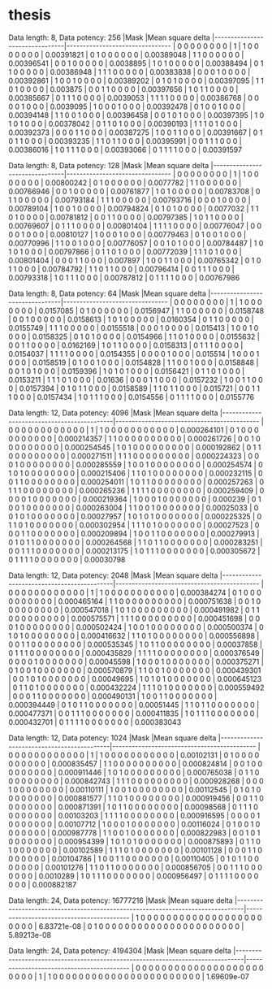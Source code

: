 # thesis

Data length: 8, Data potency: 256
|Mask                            |Mean square delta
|--------------------------------|--------------------------------
|  0  0  0  0  0  0  0  0        |                               1
|  1  0  0  0  0  0  0  0        |                      0.00391821
|  0  1  0  0  0  0  0  0        |                      0.00389048
|  1  1  0  0  0  0  0  0        |                      0.00396541
|  0  0  1  0  0  0  0  0        |                       0.0038895
|  1  0  1  0  0  0  0  0        |                      0.00388494
|  0  1  1  0  0  0  0  0        |                      0.00386948
|  1  1  1  0  0  0  0  0        |                      0.00383838
|  0  0  0  1  0  0  0  0        |                      0.00392861
|  1  0  0  1  0  0  0  0        |                      0.00389202
|  0  1  0  1  0  0  0  0        |                      0.00397095
|  1  1  0  1  0  0  0  0        |                        0.003875
|  0  0  1  1  0  0  0  0        |                      0.00397656
|  1  0  1  1  0  0  0  0        |                      0.00385667
|  0  1  1  1  0  0  0  0        |                       0.0039053
|  1  1  1  1  0  0  0  0        |                      0.00386768
|  0  0  0  0  1  0  0  0        |                       0.0039095
|  1  0  0  0  1  0  0  0        |                      0.00392478
|  0  1  0  0  1  0  0  0        |                      0.00394148
|  1  1  0  0  1  0  0  0        |                      0.00396458
|  0  0  1  0  1  0  0  0        |                      0.00397395
|  1  0  1  0  1  0  0  0        |                      0.00378042
|  0  1  1  0  1  0  0  0        |                      0.00390193
|  1  1  1  0  1  0  0  0        |                      0.00392373
|  0  0  0  1  1  0  0  0        |                      0.00387275
|  1  0  0  1  1  0  0  0        |                      0.00391667
|  0  1  0  1  1  0  0  0        |                      0.00393235
|  1  1  0  1  1  0  0  0        |                      0.00395991
|  0  0  1  1  1  0  0  0        |                      0.00386016
|  1  0  1  1  1  0  0  0        |                      0.00393066
|  0  1  1  1  1  0  0  0        |                      0.00391597


Data length: 8, Data potency: 128
|Mask                            |Mean square delta
|--------------------------------|--------------------------------
|  0  0  0  0  0  0  0  0        |                               1
|  1  0  0  0  0  0  0  0        |                      0.00800242
|  0  1  0  0  0  0  0  0        |                       0.0077782
|  1  1  0  0  0  0  0  0        |                      0.00766946
|  0  0  1  0  0  0  0  0        |                      0.00761877
|  1  0  1  0  0  0  0  0        |                      0.00783708
|  0  1  1  0  0  0  0  0        |                      0.00793184
|  1  1  1  0  0  0  0  0        |                      0.00793716
|  0  0  0  1  0  0  0  0        |                      0.00789104
|  1  0  0  1  0  0  0  0        |                      0.00794824
|  0  1  0  1  0  0  0  0        |                       0.0077032
|  1  1  0  1  0  0  0  0        |                      0.00781812
|  0  0  1  1  0  0  0  0        |                      0.00797385
|  1  0  1  1  0  0  0  0        |                      0.00769607
|  0  1  1  1  0  0  0  0        |                      0.00801404
|  1  1  1  1  0  0  0  0        |                      0.00776047
|  0  0  0  0  1  0  0  0        |                      0.00810127
|  1  0  0  0  1  0  0  0        |                      0.00779463
|  0  1  0  0  1  0  0  0        |                      0.00770996
|  1  1  0  0  1  0  0  0        |                      0.00776057
|  0  0  1  0  1  0  0  0        |                      0.00784487
|  1  0  1  0  1  0  0  0        |                      0.00797866
|  0  1  1  0  1  0  0  0        |                      0.00772039
|  1  1  1  0  1  0  0  0        |                      0.00801404
|  0  0  0  1  1  0  0  0        |                        0.007897
|  1  0  0  1  1  0  0  0        |                      0.00765342
|  0  1  0  1  1  0  0  0        |                      0.00784792
|  1  1  0  1  1  0  0  0        |                      0.00796414
|  0  0  1  1  1  0  0  0        |                      0.00793318
|  1  0  1  1  1  0  0  0        |                      0.00787812
|  0  1  1  1  1  0  0  0        |                      0.00767986

Data length: 8, Data potency: 64
|Mask                            |Mean square delta
|--------------------------------|--------------------------------
|  0  0  0  0  0  0  0  0        |                               1
|  1  0  0  0  0  0  0  0        |                       0.0157085
|  0  1  0  0  0  0  0  0        |                       0.0156947
|  1  1  0  0  0  0  0  0        |                       0.0158748
|  0  0  1  0  0  0  0  0        |                       0.0158613
|  1  0  1  0  0  0  0  0        |                       0.0160354
|  0  1  1  0  0  0  0  0        |                       0.0155749
|  1  1  1  0  0  0  0  0        |                       0.0155518
|  0  0  0  1  0  0  0  0        |                        0.015413
|  1  0  0  1  0  0  0  0        |                       0.0158325
|  0  1  0  1  0  0  0  0        |                       0.0154966
|  1  1  0  1  0  0  0  0        |                       0.0155632
|  0  0  1  1  0  0  0  0        |                       0.0162169
|  1  0  1  1  0  0  0  0        |                       0.0158313
|  0  1  1  1  0  0  0  0        |                       0.0154037
|  1  1  1  1  0  0  0  0        |                       0.0154355
|  0  0  0  0  1  0  0  0        |                        0.015514
|  1  0  0  0  1  0  0  0        |                       0.0158519
|  0  1  0  0  1  0  0  0        |                       0.0154828
|  1  1  0  0  1  0  0  0        |                       0.0158848
|  0  0  1  0  1  0  0  0        |                       0.0159396
|  1  0  1  0  1  0  0  0        |                       0.0156421
|  0  1  1  0  1  0  0  0        |                       0.0153211
|  1  1  1  0  1  0  0  0        |                         0.01636
|  0  0  0  1  1  0  0  0        |                       0.0157232
|  1  0  0  1  1  0  0  0        |                       0.0157394
|  0  1  0  1  1  0  0  0        |                       0.0158589
|  1  1  0  1  1  0  0  0        |                        0.015721
|  0  0  1  1  1  0  0  0        |                       0.0157434
|  1  0  1  1  1  0  0  0        |                       0.0154556
|  0  1  1  1  1  0  0  0        |                       0.0155776


Data length: 12, Data potency: 4096
|Mask                                        |Mean square delta
|--------------------------------------------|--------------------------------------------
|  0  0  0  0  0  0  0  0  0  0  0  0        |                                         1
|  1  0  0  0  0  0  0  0  0  0  0  0        |                               0.000264101
|  0  1  0  0  0  0  0  0  0  0  0  0        |                               0.000214357
|  1  1  0  0  0  0  0  0  0  0  0  0        |                               0.000261726
|  0  0  1  0  0  0  0  0  0  0  0  0        |                               0.000254545
|  1  0  1  0  0  0  0  0  0  0  0  0        |                               0.000192862
|  0  1  1  0  0  0  0  0  0  0  0  0        |                               0.000271511
|  1  1  1  0  0  0  0  0  0  0  0  0        |                               0.000224323
|  0  0  0  1  0  0  0  0  0  0  0  0        |                               0.000285559
|  1  0  0  1  0  0  0  0  0  0  0  0        |                               0.000254574
|  0  1  0  1  0  0  0  0  0  0  0  0        |                               0.000215406
|  1  1  0  1  0  0  0  0  0  0  0  0        |                               0.000232115
|  0  0  1  1  0  0  0  0  0  0  0  0        |                               0.000254011
|  1  0  1  1  0  0  0  0  0  0  0  0        |                               0.000257263
|  0  1  1  1  0  0  0  0  0  0  0  0        |                               0.000265236
|  1  1  1  1  0  0  0  0  0  0  0  0        |                               0.000259409
|  0  0  0  0  1  0  0  0  0  0  0  0        |                               0.000219364
|  1  0  0  0  1  0  0  0  0  0  0  0        |                                  0.000239
|  0  1  0  0  1  0  0  0  0  0  0  0        |                               0.000263004
|  1  1  0  0  1  0  0  0  0  0  0  0        |                                0.00025033
|  0  0  1  0  1  0  0  0  0  0  0  0        |                                0.00027957
|  1  0  1  0  1  0  0  0  0  0  0  0        |                               0.000225325
|  0  1  1  0  1  0  0  0  0  0  0  0        |                               0.000302954
|  1  1  1  0  1  0  0  0  0  0  0  0        |                                0.00027523
|  0  0  0  1  1  0  0  0  0  0  0  0        |                               0.000209894
|  1  0  0  1  1  0  0  0  0  0  0  0        |                               0.000279913
|  0  1  0  1  1  0  0  0  0  0  0  0        |                               0.000264568
|  1  1  0  1  1  0  0  0  0  0  0  0        |                               0.000283251
|  0  0  1  1  1  0  0  0  0  0  0  0        |                               0.000213175
|  1  0  1  1  1  0  0  0  0  0  0  0        |                               0.000305672
|  0  1  1  1  1  0  0  0  0  0  0  0        |                                0.00030798

Data length: 12, Data potency: 2048
|Mask                                        |Mean square delta
|--------------------------------------------|--------------------------------------------
|  0  0  0  0  0  0  0  0  0  0  0  0        |                                         1
|  1  0  0  0  0  0  0  0  0  0  0  0        |                               0.000384274
|  0  1  0  0  0  0  0  0  0  0  0  0        |                               0.000465164
|  1  1  0  0  0  0  0  0  0  0  0  0        |                               0.000751638
|  0  0  1  0  0  0  0  0  0  0  0  0        |                               0.000547018
|  1  0  1  0  0  0  0  0  0  0  0  0        |                               0.000491982
|  0  1  1  0  0  0  0  0  0  0  0  0        |                               0.000575571
|  1  1  1  0  0  0  0  0  0  0  0  0        |                               0.000451698
|  0  0  0  1  0  0  0  0  0  0  0  0        |                               0.000502424
|  1  0  0  1  0  0  0  0  0  0  0  0        |                               0.000500374
|  0  1  0  1  0  0  0  0  0  0  0  0        |                               0.000416632
|  1  1  0  1  0  0  0  0  0  0  0  0        |                               0.000556898
|  0  0  1  1  0  0  0  0  0  0  0  0        |                               0.000535345
|  1  0  1  1  0  0  0  0  0  0  0  0        |                                0.00037858
|  0  1  1  1  0  0  0  0  0  0  0  0        |                               0.000435829
|  1  1  1  1  0  0  0  0  0  0  0  0        |                               0.000376549
|  0  0  0  0  1  0  0  0  0  0  0  0        |                                0.00045598
|  1  0  0  0  1  0  0  0  0  0  0  0        |                               0.000375271
|  0  1  0  0  1  0  0  0  0  0  0  0        |                               0.000570879
|  1  1  0  0  1  0  0  0  0  0  0  0        |                               0.000439301
|  0  0  1  0  1  0  0  0  0  0  0  0        |                                0.00049695
|  1  0  1  0  1  0  0  0  0  0  0  0        |                               0.000645123
|  0  1  1  0  1  0  0  0  0  0  0  0        |                               0.000432224
|  1  1  1  0  1  0  0  0  0  0  0  0        |                               0.000559492
|  0  0  0  1  1  0  0  0  0  0  0  0        |                               0.000490131
|  1  0  0  1  1  0  0  0  0  0  0  0        |                               0.000394449
|  0  1  0  1  1  0  0  0  0  0  0  0        |                                0.00051445
|  1  1  0  1  1  0  0  0  0  0  0  0        |                               0.000477371
|  0  0  1  1  1  0  0  0  0  0  0  0        |                               0.000411835
|  1  0  1  1  1  0  0  0  0  0  0  0        |                               0.000432701
|  0  1  1  1  1  0  0  0  0  0  0  0        |                               0.000383043

Data length: 12, Data potency: 1024
|Mask                                        |Mean square delta
|--------------------------------------------|--------------------------------------------
|  0  0  0  0  0  0  0  0  0  0  0  0        |                                         1
|  1  0  0  0  0  0  0  0  0  0  0  0        |                                0.00102131
|  0  1  0  0  0  0  0  0  0  0  0  0        |                               0.000835457
|  1  1  0  0  0  0  0  0  0  0  0  0        |                               0.000824814
|  0  0  1  0  0  0  0  0  0  0  0  0        |                               0.000911446
|  1  0  1  0  0  0  0  0  0  0  0  0        |                               0.000765038
|  0  1  1  0  0  0  0  0  0  0  0  0        |                               0.000842743
|  1  1  1  0  0  0  0  0  0  0  0  0        |                               0.000928268
|  0  0  0  1  0  0  0  0  0  0  0  0        |                                0.00110111
|  1  0  0  1  0  0  0  0  0  0  0  0        |                                0.00112545
|  0  1  0  1  0  0  0  0  0  0  0  0        |                               0.000881577
|  1  1  0  1  0  0  0  0  0  0  0  0        |                               0.000919456
|  0  0  1  1  0  0  0  0  0  0  0  0        |                               0.000871391
|  1  0  1  1  0  0  0  0  0  0  0  0        |                                0.00098568
|  0  1  1  1  0  0  0  0  0  0  0  0        |                                0.00103203
|  1  1  1  1  0  0  0  0  0  0  0  0        |                               0.000916595
|  0  0  0  0  1  0  0  0  0  0  0  0        |                                0.00107712
|  1  0  0  0  1  0  0  0  0  0  0  0        |                                0.00116024
|  0  1  0  0  1  0  0  0  0  0  0  0        |                               0.000987778
|  1  1  0  0  1  0  0  0  0  0  0  0        |                               0.000822983
|  0  0  1  0  1  0  0  0  0  0  0  0        |                               0.000954399
|  1  0  1  0  1  0  0  0  0  0  0  0        |                               0.000875893
|  0  1  1  0  1  0  0  0  0  0  0  0        |                                0.00102589
|  1  1  1  0  1  0  0  0  0  0  0  0        |                                0.00101128
|  0  0  0  1  1  0  0  0  0  0  0  0        |                                0.00104786
|  1  0  0  1  1  0  0  0  0  0  0  0        |                                0.00110405
|  0  1  0  1  1  0  0  0  0  0  0  0        |                                0.00101276
|  1  1  0  1  1  0  0  0  0  0  0  0        |                               0.000856705
|  0  0  1  1  1  0  0  0  0  0  0  0        |                                 0.0010289
|  1  0  1  1  1  0  0  0  0  0  0  0        |                               0.000956497
|  0  1  1  1  1  0  0  0  0  0  0  0        |                               0.000882187

Data length: 24, Data potency: 16777216
|Mask                                                                            |Mean square delta
|--------------------------------------------------------------------------------|------------------------------------------
|  1  0  0  0  0  0  0  0  0  0  0  0  0  0  0  0  0  0  0  0  0  0  0  0        |                               6.83721e-08
|  0  1  0  0  0  0  0  0  0  0  0  0  0  0  0  0  0  0  0  0  0  0  0  0        |                               5.89213e-08

Data length: 24, Data potency: 4194304
|Mask                                                                            |Mean square delta
|--------------------------------------------------------------------------------|------------------------------------------
|  0  0  0  0  0  0  0  0  0  0  0  0  0  0  0  0  0  0  0  0  0  0  0  0        |                                         1
|  1  0  0  0  0  0  0  0  0  0  0  0  0  0  0  0  0  0  0  0  0  0  0  0        |                               1.69609e-07

